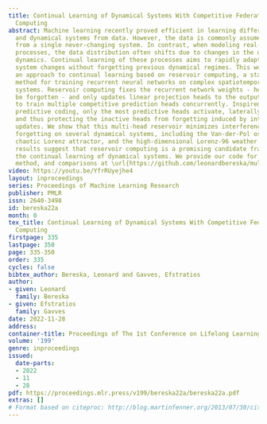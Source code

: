 ```yaml
---
title: Continual Learning of Dynamical Systems With Competitive Federated Reservoir
  Computing
abstract: Machine learning recently proved efficient in learning differential equations
  and dynamical systems from data. However, the data is commonly assumed to originate
  from a single never-changing system. In contrast, when modeling real-world dynamical
  processes, the data distribution often shifts due to changes in the underlying system
  dynamics. Continual learning of these processes aims to rapidly adapt to abrupt
  system changes without forgetting previous dynamical regimes. This work proposes
  an approach to continual learning based on reservoir computing, a state-of-the-art
  method for training recurrent neural networks on complex spatiotemporal dynamical
  systems. Reservoir computing fixes the recurrent network weights - hence these cannot
  be forgotten - and only updates linear projection heads to the output. We propose
  to train multiple competitive prediction heads concurrently. Inspired by neuroscience’s
  predictive coding, only the most predictive heads activate, laterally inhibiting
  and thus protecting the inactive heads from forgetting induced by interfering parameter
  updates. We show that this multi-head reservoir minimizes interference and catastrophic
  forgetting on several dynamical systems, including the Van-der-Pol oscillator, the
  chaotic Lorenz attractor, and the high-dimensional Lorenz-96 weather model. Our
  results suggest that reservoir computing is a promising candidate framework for
  the continual learning of dynamical systems. We provide our code for data generation,
  method, and comparisons at \url{https://github.com/leonardbereska/multiheadreservoir.}
video: https://youtu.be/YfrRUyejhe4
layout: inproceedings
series: Proceedings of Machine Learning Research
publisher: PMLR
issn: 2640-3498
id: bereska22a
month: 0
tex_title: Continual Learning of Dynamical Systems With Competitive Federated Reservoir
  Computing
firstpage: 335
lastpage: 350
page: 335-350
order: 335
cycles: false
bibtex_author: Bereska, Leonard and Gavves, Efstratios
author:
- given: Leonard
  family: Bereska
- given: Efstratios
  family: Gavves
date: 2022-11-28
address:
container-title: Proceedings of The 1st Conference on Lifelong Learning Agents
volume: '199'
genre: inproceedings
issued:
  date-parts:
  - 2022
  - 11
  - 28
pdf: https://proceedings.mlr.press/v199/bereska22a/bereska22a.pdf
extras: []
# Format based on citeproc: http://blog.martinfenner.org/2013/07/30/citeproc-yaml-for-bibliographies/
---
```

